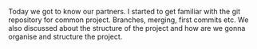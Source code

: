 Today we got to know our partners. I started to get familiar with the git repository for common project. Branches, merging, first commits etc. We also discussed about the structure of the project and how are we gonna organise and structure the project.